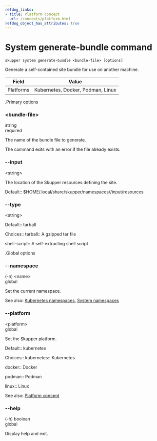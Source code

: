 ```yaml
---
refdog_links:
- title: Platform concept
  url: /concepts/platform.html
refdog_object_has_attributes: true
---
```


# System generate-bundle command

~~~ shell
skupper system generate-bundle <bundle-file> [options]
~~~

Generate a self-contained site bundle for use on another
machine.

| Field       | Value |
|------------|-------|
| Platforms  | Kubernetes, Docker, Podman, Linux |

.Primary options

<div class="attribute">
<div class="attribute-heading">
<h3 id="option-bundle-file">&lt;bundle-file&gt;</h3>
<div class="attribute-type-info">string</div>
<div class="attribute-flags">required</div>
</div>
<div class="attribute-body">

The name of the bundle file to generate.

The command exits with an error if the file already exists.



</div>
</div>

<div class="attribute">
<div class="attribute-heading">
<h3 id="option-input">--input</h3>
<div class="attribute-type-info">&lt;string&gt;</div>
</div>
<div class="attribute-body">

The location of the Skupper resources defining the site.

Default:: $HOME/.local/share/skupper/namespaces/<namespace>/input/resources


</div>
</div>

<div class="attribute">
<div class="attribute-heading">
<h3 id="option-type">--type</h3>
<div class="attribute-type-info">&lt;string&gt;</div>
</div>
<div class="attribute-body">

Default:: tarball

Choices:: tarball:: A gzipped tar file

shell-script:: A self-extracting shell script


</div>
</div>

.Global options

<div class="attribute collapsed">
<div class="attribute-heading">
<h3 id="option-namespace">--namespace</h3>
<div class="attribute-type-info">(-n) &lt;name&gt;</div>
<div class="attribute-flags">global</div>
</div>
<div class="attribute-body">

Set the current namespace.

See also: [Kubernetes namespaces](https://kubernetes.io/docs/concepts/overview/working-with-objects/namespaces/), [System namespaces]({{site_prefix}}/topics/system-namespaces.html)

</div>
</div>

<div class="attribute collapsed">
<div class="attribute-heading">
<h3 id="option-platform">--platform</h3>
<div class="attribute-type-info">&lt;platform&gt;</div>
<div class="attribute-flags">global</div>
</div>
<div class="attribute-body">

Set the Skupper platform.

<!-- You can also use the `SKUPPER_PLATFORM` environment variable. -->

Default:: kubernetes

Choices:: kubernetes:: Kubernetes

docker:: Docker

podman:: Podman

linux:: Linux

See also: [Platform concept]({{site_prefix}}/concepts/platform.html)

</div>
</div>

<div class="attribute collapsed">
<div class="attribute-heading">
<h3 id="option-help">--help</h3>
<div class="attribute-type-info">(-h) boolean</div>
<div class="attribute-flags">global</div>
</div>
<div class="attribute-body">

Display help and exit.



</div>
</div>

